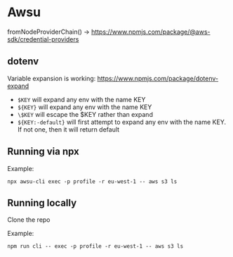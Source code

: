 # Awsu

fromNodeProviderChain() -> https://www.npmjs.com/package/@aws-sdk/credential-providers

## dotenv
Variable expansion is working: https://www.npmjs.com/package/dotenv-expand

* `$KEY` will expand any env with the name KEY
* `${KEY}` will expand any env with the name KEY
* `\$KEY` will escape the $KEY rather than expand
* `${KEY:-default}` will first attempt to expand any env with the name KEY. If not one, then it will return default

## Running via npx

Example: 
```
npx awsu-cli exec -p profile -r eu-west-1 -- aws s3 ls
```

## Running locally

Clone the repo

Example:
```
npm run cli -- exec -p profile -r eu-west-1 -- aws s3 ls
```

